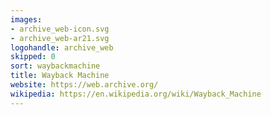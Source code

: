 ```yaml
---
images:
- archive_web-icon.svg
- archive_web-ar21.svg
logohandle: archive_web
skipped: 0
sort: waybackmachine
title: Wayback Machine
website: https://web.archive.org/
wikipedia: https://en.wikipedia.org/wiki/Wayback_Machine
---
```

